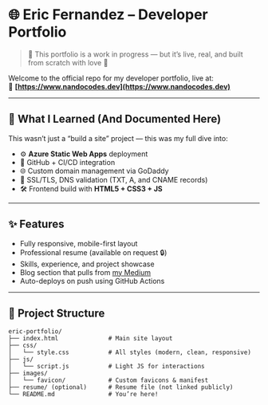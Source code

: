 # 🌐 Eric Fernandez – Developer Portfolio

> 🚧 This portfolio is a work in progress — but it’s live, real, and built from scratch with love 💙

Welcome to the official repo for my developer portfolio, live at:  
📍 **[https://www.nandocodes.dev](https://www.nandocodes.dev)**

---

## 🧠 What I Learned (And Documented Here)

This wasn’t just a “build a site” project — this was my full dive into:

- ⚙️ **Azure Static Web Apps** deployment
- 🧠 GitHub + CI/CD integration
- 🌐 Custom domain management via GoDaddy
- 🔐 SSL/TLS, DNS validation (TXT, A, and CNAME records)
- 🛠️ Frontend build with **HTML5 + CSS3 + JS**

---

## ✨ Features

- Fully responsive, mobile-first layout
- Professional resume (available on request 🔒)
- Skills, experience, and project showcase
- Blog section that pulls from [my Medium](https://medium.com/@nandocodes)
- Auto-deploys on push using GitHub Actions

---

## 📁 Project Structure

```plaintext
eric-portfolio/
├── index.html              # Main site layout
├── css/
│   └── style.css           # All styles (modern, clean, responsive)
├── js/
│   └── script.js           # Light JS for interactions
├── images/
│   └── favicon/            # Custom favicons & manifest
├── resume/ (optional)      # Resume file (not linked publicly)
└── README.md               # You’re here!

